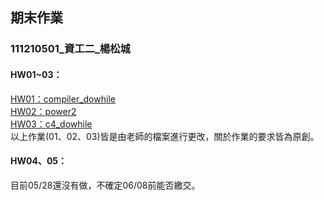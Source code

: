 ## 期末作業
### 111210501_資工二_楊松城
#### HW01~03：
[HW01：compiler_dowhile](https://github.com/Shiraishidesu/_sp/blob/main/03c-compiler3/compiler.c)  
[HW02：power2](https://github.com/Shiraishidesu/_sp/blob/main/01c-asmFib/c4.c)  
[HW03：c4_dowhile](https://github.com/Shiraishidesu/_sp/blob/main/00e-c4for/c4.c)  
以上作業(01、02、03)皆是由老師的檔案進行更改，關於作業的要求皆為原創。
#### HW04、05：

目前05/28還沒有做，不確定06/08前能否繳交。
